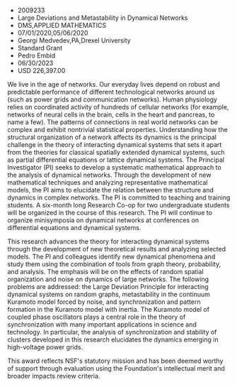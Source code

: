 
* 2009233
* Large Deviations and Metastability in Dynamical Networks
* DMS,APPLIED MATHEMATICS
* 07/01/2020,05/06/2020
* Georgi Medvedev,PA,Drexel University
* Standard Grant
* Pedro Embid
* 06/30/2023
* USD 226,397.00

We live in the age of networks. Our everyday lives depend on robust and
predictable performance of different technological networks around us (such as
power grids and communication networks). Human physiology relies on coordinated
activity of hundreds of cellular networks (for example, networks of neural cells
in the brain, cells in the heart and pancreas, to name a few). The patterns of
connections in real world networks can be complex and exhibit nontrivial
statistical properties. Understanding how the structural organization of a
network affects its dynamics is the principal challenge in the theory of
interacting dynamical systems that sets it apart from the theories for classical
spatially extended dynamical systems, such as partial differential equations or
lattice dynamical systems. The Principal Investigator (PI) seeks to develop a
systematic mathematical approach to the analysis of dynamical networks. Through
the development of new mathematical techniques and analyzing representative
mathematical models, the PI aims to elucidate the relation between the structure
and dynamics in complex networks. The PI is committed to teaching and training
students. A six-month long Research Co-op for two undergraduate students will be
organized in the course of this research. The PI will continue to organize
minisymposia on dynamical networks at conferences on differential equations and
dynamical systems.

This research advances the theory for interacting dynamical systems through the
development of new theoretical results and analyzing selected models. The PI and
colleagues identify new dynamical phenomena and study them using the combination
of tools from graph theory, probability, and analysis. The emphasis will be on
the effects of random spatial organization and noise on dynamics of large
networks. The following problems are addressed: the Large Deviation Principle
for interacting dynamical systems on random graphs, metastability in the
continuum Kuramoto model forced by noise, and synchronization and pattern
formation in the Kuramoto model with inertia. The Kuramoto model of coupled
phase oscillators plays a central role in the theory of synchronization with
many important applications in science and technology. In particular, the
analysis of synchronization and stability of clusters developed in this research
elucidates the dynamics emerging in high-voltage power grids.

This award reflects NSF's statutory mission and has been deemed worthy of
support through evaluation using the Foundation's intellectual merit and broader
impacts review criteria.
